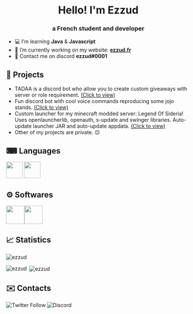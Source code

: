 <h1 align="center">Hello! I'm Ezzud</h1>
<h3 align="center">a French student and developer</h3>

- 💻 I’m learning **Java** & **Javascript**
- 💼 I’m currently working on my website: <a target="blank" href="https://ezzud.fr">**ezzud.fr**</a>
- 📨 Contact me on discord **ezzud#0001**


## 📕 Projects

- TADAA is a discord bot who allow you to create custom giveaways with server or role requirement.  [(Click to view)](https://github.com/Ezzud/tadaa)
- Fun discord bot with cool voice commands reproducing some jojo stands.  [(Click to view)](https://github.com/Ezzud/jojo-commands)
- Custom launcher for my minecraft modded server: Legend Of Sideria! Uses openlauncherlib, openauth, s-update and swinger libraries. Auto-update launcher JAR and auto-update appdata. [(Click to view)](https://github.com/Ezzud/los-launcher)
- Other of my projects are private. 😔


## ⌨ Languages
<img src="https://www.flaticon.com/svg/static/icons/svg/2393/2393313.svg" width="45px" height="45px" /> <img src="https://www.flaticon.com/svg/static/icons/svg/136/136530.svg" width="45px" height="45px" />


## ⚙️ Softwares

<img src="https://upload.wikimedia.org/wikipedia/fr/7/78/Sublime_text_logo.png" width="50px" height="50px" /><img src="https://ezzud.tk/portfolio/attachments/softwares/eclipse.png" width="50px" height="50px" />


## 📈 Statistics 
<p align="left"> <img src="https://komarev.com/ghpvc/?username=ezzud&label=Profile%20views&color=4B18B8&style=flat" alt="ezzud" /> </p>
<p><img align="left" src="https://github-readme-stats.vercel.app/api/top-langs/?username=ezzud&theme=radical" alt="ezzud" /></p>

<p>&nbsp;<img align="center" src="https://github-readme-stats.vercel.app/api?username=ezzud&theme=radical" alt="ezzud" /></p>

## ✉️ Contacts
<p align="left">
<img alt="Twitter Follow" src="https://img.shields.io/twitter/follow/ezzud_?color=%231DA1F2&logo=twitter&style=for-the-badge">  <img alt="Discord" src="https://img.shields.io/badge/DISCORD-ezzud%230001-%237289DA?style=for-the-badge&logo=discord">
